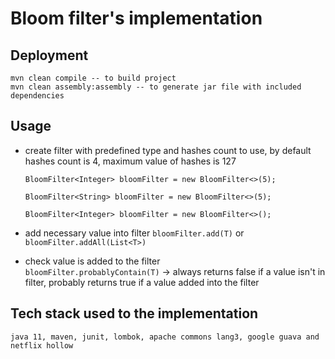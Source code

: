 # Bloom filter's implementation

## Deployment
    mvn clean compile -- to build project
    mvn clean assembly:assembly -- to generate jar file with included dependencies

## Usage
*  create filter with predefined type and hashes count to use, by default hashes count is 4, maximum value of hashes is 127
   
    `BloomFilter<Integer> bloomFilter = new BloomFilter<>(5);`
    
    `BloomFilter<String> bloomFilter = new BloomFilter<>(5);`
    
    `BloomFilter<Integer> bloomFilter = new BloomFilter<>();`
    
    
*  add necessary value into filter
    `bloomFilter.add(T)` or `bloomFilter.addAll(List<T>)`
    
*  check value is added to the filter   
    `bloomFilter.probablyContain(T)` -> always returns false if a value isn't in filter,
    probably returns true if a value added into the filter 
    

## Tech stack used to the implementation
    java 11, maven, junit, lombok, apache commons lang3, google guava and netflix hollow
